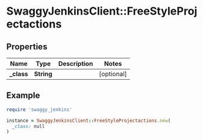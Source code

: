# SwaggyJenkinsClient::FreeStyleProjectactions

## Properties

| Name | Type | Description | Notes |
| ---- | ---- | ----------- | ----- |
| **_class** | **String** |  | [optional] |

## Example

```ruby
require 'swaggy_jenkins'

instance = SwaggyJenkinsClient::FreeStyleProjectactions.new(
  _class: null
)
```

